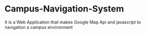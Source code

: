 # Campus-Navigation-System
It is a Web Application that makes Google Map Api and javascript to navigation a campus environment
